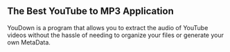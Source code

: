 ## The Best YouTube to MP3 Application
YouDown is a program that allows you to extract the audio of YouTube videos without the hassle of needing to organize your files or generate your own MetaData.
